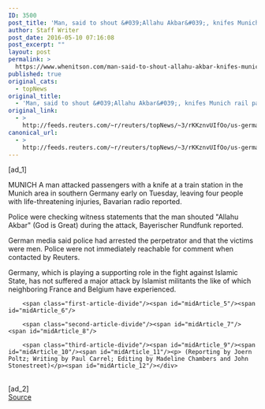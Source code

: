 ```yaml
---
ID: 3500
post_title: 'Man, said to shout &#039;Allahu Akbar&#039;, knifes Munich rail passengers'
author: Staff Writer
post_date: 2016-05-10 07:16:08
post_excerpt: ""
layout: post
permalink: >
  https://www.whenitson.com/man-said-to-shout-allahu-akbar-knifes-munich-rail-passengers/
published: true
original_cats:
  - topNews
original_title:
  - 'Man, said to shout &#039;Allahu Akbar&#039;, knifes Munich rail passengers'
original_link:
  - >
    http://feeds.reuters.com/~r/reuters/topNews/~3/rKKznvUIfOo/us-germany-attack-idUSKCN0Y10HZ
canonical_url:
  - >
    http://feeds.reuters.com/~r/reuters/topNews/~3/rKKznvUIfOo/us-germany-attack-idUSKCN0Y10HZ
---
```

 [ad_1]
<br><div id="articleText">
<span id="midArticle_start"/>

<span class="focusParagraph" readability="5"><p><span class="articleLocation">MUNICH</span> A man attacked passengers with a knife at a train station in the Munich area in southern Germany early on Tuesday, leaving four people with life-threatening injuries, Bavarian radio reported.</p></span><span id="midArticle_0"/><p>Police were checking witness statements that the man shouted "Allahu Akbar" (God is Great) during the attack, Bayerischer Rundfunk reported.</p><span id="midArticle_1"/><p>German media said police had arrested the perpetrator and that the victims were men. Police were not immediately reachable for comment when contacted by Reuters.</p><span id="midArticle_2"/><p>Germany, which is playing a supporting role in the fight against Islamic State, has not suffered a major attack by Islamist militants the like of which neighboring France and Belgium have experienced.</p><span id="midArticle_3"/><span id="midArticle_4"/>
        
        <span class="first-article-divide"/><span id="midArticle_5"/><span id="midArticle_6"/>
        
        <span class="second-article-divide"/><span id="midArticle_7"/><span id="midArticle_8"/>
        
        <span class="third-article-divide"/><span id="midArticle_9"/><span id="midArticle_10"/><span id="midArticle_11"/><p> (Reporting by Joern Poltz; Writing by Paul Carrel; Editing by Madeline Chambers and John Stonestreet)</p><span id="midArticle_12"/></div>
<br>[ad_2]
<br><a href="http://feeds.reuters.com/~r/reuters/topNews/~3/rKKznvUIfOo/us-germany-attack-idUSKCN0Y10HZ">Source </a>